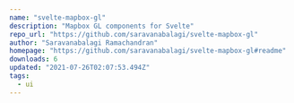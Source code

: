 ```yaml
---
name: "svelte-mapbox-gl"
description: "Mapbox GL components for Svelte"
repo_url: "https://github.com/saravanabalagi/svelte-mapbox-gl"
author: "Saravanabalagi Ramachandran"
homepage: "https://github.com/saravanabalagi/svelte-mapbox-gl#readme"
downloads: 6
updated: "2021-07-26T02:07:53.494Z"
tags: 
  - ui
---
```

